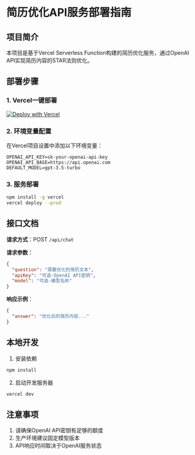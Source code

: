 # 简历优化API服务部署指南

## 项目简介
本项目是基于Vercel Serverless Function构建的简历优化服务，通过OpenAI API实现简历内容的STAR法则优化。

## 部署步骤

### 1. Vercel一键部署
[![Deploy with Vercel](https://vercel.com/button)](https://vercel.com/new/clone?repository-url=https://github.com/your-repo-url)

### 2. 环境变量配置
在Vercel项目设置中添加以下环境变量：
```env
OPENAI_API_KEY=sk-your-openai-api-key
OPENAI_API_BASE=https://api.openai.com
DEFAULT_MODEL=gpt-3.5-turbo
```

### 3. 服务部署
```bash
npm install -g vercel
vercel deploy --prod
```

## 接口文档
**请求方式**：POST `/api/chat`

**请求参数**：
```json
{
  "question": "需要优化的简历文本",
  "apiKey": "可选-OpenAI API密钥",
  "model": "可选-模型名称"
}
```

**响应示例**：
```json
{
  "answer": "优化后的简历内容..."
}
```

## 本地开发
1. 安装依赖
```bash
npm install
```

2. 启动开发服务器
```bash
vercel dev
```

## 注意事项
1. 请确保OpenAI API密钥有足够的额度
2. 生产环境建议固定模型版本
3. API响应时间取决于OpenAI服务状态
